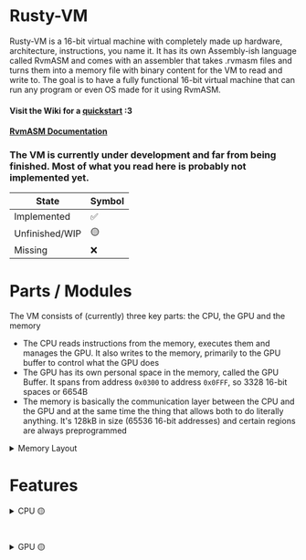 # Rusty-VM
Rusty-VM is a 16-bit virtual machine with completely made up hardware, architecture, instructions, you name it. It has its own Assembly-ish language called RvmASM and comes with an assembler that takes .rvmasm files
and turns them into a memory file with binary content for the VM to read and write to. The goal is to have a fully functional 16-bit virtual machine that can run any program or even OS made for it using RvmASM.

#### Visit the Wiki for a [quickstart](https://github.com/LordAfterEight/rusty-vm/wiki/Quick-Start) :3
#### [RvmASM Documentation](https://github.com/LordAfterEight/rusty-vm/blob/master/rvmasm/README.md)

### The VM is currently under development and far from being finished. Most of what you read here is probably not implemented yet.
|State           |  Symbol|
|----------------|--------|
|Implemented     |  ✅    |
|Unfinished/WIP  |  🟡    |
|Missing         |  ❌    |

# Parts / Modules
The VM consists of (currently) three key parts: the CPU, the GPU and the memory
- The CPU reads instructions from the memory, executes them and manages the GPU. It also writes to the memory, primarily to the GPU buffer to control what the GPU does
- The GPU has its own personal space in the memory, called the GPU Buffer. It spans from address ```0x0300``` to address ```0x0FFF```, so 3328 16-bit spaces or 6654B
- The memory is basically the communication layer between the CPU and the GPU and at the same time the thing that allows both to do literally anything. It's 128kB in size (65536 16-bit addresses) and certain regions are always preprogrammed

<details>
  <Summary> Memory Layout </Summary>
  
  The memory has a few regions preprogrammed with information. The following table shows the memory layout
  | Region          | Stored Data                                  |
  |-----------------|----------------------------------------------|
  | ```0x0000 - 0x01FF``` | Currently unused                             |
  | ```0x0200 - 0x0250``` | ASCII buffer with stored letters and symbols |
  | ```0x0251 - 0x02FF``` | Currently unused                             |
  | ```0x0300 - 0x0FFF``` | GPU buffer                                   |
  | ```0x1000 - 0xFFFF``` | Empty space, used for programs               |

</details>

# Features
<details>
  <Summary> CPU 🟡 </Summary>
  <details>
    <Summary> Registers ✅ </Summary>
    
    | Register | Purpose                                                              |
    |----------|----------------------------------------------------------------------|
    | A        | 16-bit general purpose register                                      |
    | X        | 16-bit general purpose register                                      |
    | Y        | 16-bit general purpose register                                      |
    | G        | 16-bit register used for CPU-GPU interaction, not accessible in code |

  </details>
  <details>
    <Summary> OpCodes 🟡 </Summary>
    Right now there is a total of 30 OpCodes.
  </details>
  <details>
    <Summary> Hardware Interrupts / Input ❌ </Summary>
  </details>
</details>

#

<details>
  <Summary> GPU 🟡 </Summary>
  <details>
    <Summary>  Framebuffer ✅ </Summary>
    The GPU's framebuffer is 91x49 characters in size

  </details>
</details>
